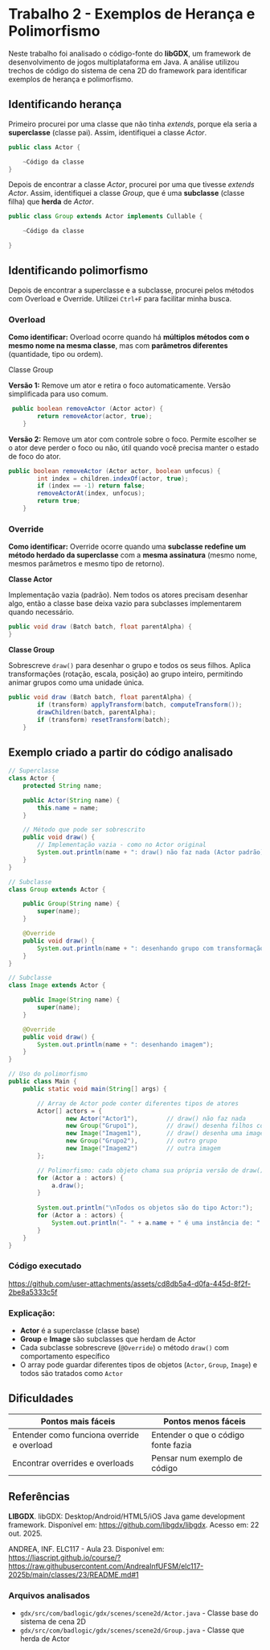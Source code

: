 # Trabalho 2 - Exemplos de Herança e Polimorfismo

Neste trabalho foi analisado o código-fonte do **libGDX**, um framework de desenvolvimento de jogos multiplataforma em Java. A análise utilizou trechos de código do sistema de cena 2D do framework para identificar exemplos de herança e polimorfismo.

## Identificando herança

Primeiro procurei por uma classe que não tinha *extends*, porque ela seria a **superclasse** (classe pai). Assim, identifiquei a classe *Actor*. 

```java
public class Actor {

    ~Código da classe
}
```

Depois de encontrar a classe *Actor*, procurei por uma que tivesse *extends Actor*. Assim, identifiquei a classe *Group*, que é uma **subclasse** (classe filha) que **herda** de *Actor*.

```java
public class Group extends Actor implements Cullable {

    ~Código da classe

}
```
 

## Identificando polimorfismo

Depois de encontrar a superclasse e a subclasse, procurei pelos métodos com Overload e Override. Utilizei `Ctrl+F` para facilitar minha busca.

### Overload

**Como identificar:** Overload ocorre quando há **múltiplos métodos com o mesmo nome na mesma classe**, mas com **parâmetros diferentes** (quantidade, tipo ou ordem).

Classe Group

**Versão 1:** Remove um ator e retira o foco automaticamente. Versão simplificada para uso comum.
```java
 public boolean removeActor (Actor actor) {
        return removeActor(actor, true);
    }
```
**Versão 2:** Remove um ator com controle sobre o foco. Permite escolher se o ator deve perder o foco ou não, útil quando você precisa manter o estado de foco do ator.
```java
public boolean removeActor (Actor actor, boolean unfocus) {
        int index = children.indexOf(actor, true);
        if (index == -1) return false;
        removeActorAt(index, unfocus);
        return true;
    }
```

### Override

**Como identificar:** Override ocorre quando uma **subclasse redefine um método herdado da superclasse** com a **mesma assinatura** (mesmo nome, mesmos parâmetros e mesmo tipo de retorno).

**Classe Actor**

Implementação vazia (padrão). Nem todos os atores precisam desenhar algo, então a classe base deixa vazio para subclasses implementarem quando necessário.
```java
public void draw (Batch batch, float parentAlpha) {
}
```
**Classe Group**

Sobrescreve `draw()` para desenhar o grupo e todos os seus filhos. Aplica transformações (rotação, escala, posição) ao grupo inteiro, permitindo animar grupos como uma unidade única.
```java
public void draw (Batch batch, float parentAlpha) {
        if (transform) applyTransform(batch, computeTransform());
        drawChildren(batch, parentAlpha);
        if (transform) resetTransform(batch);
    }
```

## Exemplo criado a partir do código analisado
```java
// Superclasse
class Actor {
    protected String name;

    public Actor(String name) {
        this.name = name;
    }

    // Método que pode ser sobrescrito
    public void draw() {
        // Implementação vazia - como no Actor original
        System.out.println(name + ": draw() não faz nada (Actor padrão)");
    }
}

// Subclasse
class Group extends Actor {

    public Group(String name) {
        super(name);
    }

    @Override
    public void draw() {
        System.out.println(name + ": desenhando grupo com transformação e filhos");
    }
}

// Subclasse
class Image extends Actor {

    public Image(String name) {
        super(name);
    }

    @Override
    public void draw() {
        System.out.println(name + ": desenhando imagem");
    }
}

// Uso do polimorfismo
public class Main {
    public static void main(String[] args) {

        // Array de Actor pode conter diferentes tipos de atores
        Actor[] actors = {
                new Actor("Actor1"),        // draw() não faz nada
                new Group("Grupo1"),        // draw() desenha filhos com transformação
                new Image("Imagem1"),       // draw() desenha uma imagem
                new Group("Grupo2"),        // outro grupo
                new Image("Imagem2")        // outra imagem
        };

        // Polimorfismo: cada objeto chama sua própria versão de draw()
        for (Actor a : actors) {
            a.draw();
        }
        
        System.out.println("\nTodos os objetos são do tipo Actor:");
        for (Actor a : actors) {
            System.out.println("- " + a.name + " é uma instância de: " + a.getClass().getSimpleName());
        }
    }
}
```
### Código executado


https://github.com/user-attachments/assets/cd8db5a4-d0fa-445d-8f2f-2be8a5333c5f



### Explicação:
- **Actor** é a superclasse (classe base)
- **Group** e **Image** são subclasses que herdam de Actor
- Cada subclasse sobrescreve (`@Override`) o método `draw()` com comportamento específico
- O array pode guardar diferentes tipos de objetos (`Actor`, `Group`, `Image`) e todos são tratados como `Actor`


## Dificuldades

| **Pontos mais fáceis** | **Pontos menos fáceis** |
|------------------------|-------------------------|
|Entender como funciona override e overload  | Entender o que o código fonte fazia |
|Encontrar overrides e overloads |Pensar num exemplo de código  |

## Referências

**LIBGDX**. libGDX: Desktop/Android/HTML5/iOS Java game development framework. Disponível em: https://github.com/libgdx/libgdx. Acesso em: 22 out. 2025.

ANDREA, INF. ELC117 - Aula 23. Disponível em: https://liascript.github.io/course/?https://raw.githubusercontent.com/AndreaInfUFSM/elc117-2025b/main/classes/23/README.md#1
### Arquivos analisados

- `gdx/src/com/badlogic/gdx/scenes/scene2d/Actor.java` - Classe base do sistema de cena 2D
- `gdx/src/com/badlogic/gdx/scenes/scene2d/Group.java` - Classe que herda de Actor
